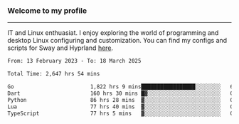### Welcome to my profile

---

IT and Linux enthuasiat. I enjoy exploring the world of programming and desktop Linux configuring and customization. You can find my configs and scripts for Sway and Hyprland [here](https://github.com/uroborosq/mess-of-linux-configurations).

<!-- <div display="block">
 	<img align="left" width="48%" alt="isocalendar" src=".github/metrics/isocalendar_metrics.svg" />
	<img align="center" width="48%" alt="contributions" src=".github/metrics/contributions_metrics.svg" />
	<img align="center" alt="languages" src=".github/metrics/languages_metrics.svg" />
</div> -->

<!-- ![](https://komarev.com/ghpvc/?username=uroborosq&color=success&style=flat-square) -->
<!-- [](https://img.shields.io/github/last-commit/uroborosq/uroborosq?label=Profile%20updated&style=flat-square) -->

<!--START_SECTION:waka-->

```txt
From: 13 February 2023 - To: 18 March 2025

Total Time: 2,647 hrs 54 mins

Go                        1,822 hrs 9 mins█████████████████░░░░░░░░   68.18 %
Dart                      160 hrs 30 mins █▓░░░░░░░░░░░░░░░░░░░░░░░   06.01 %
Python                    86 hrs 28 mins  ▓░░░░░░░░░░░░░░░░░░░░░░░░   03.24 %
Lua                       77 hrs 40 mins  ▓░░░░░░░░░░░░░░░░░░░░░░░░   02.91 %
TypeScript                77 hrs 5 mins   ▓░░░░░░░░░░░░░░░░░░░░░░░░   02.88 %
```

<!--END_SECTION:waka-->
